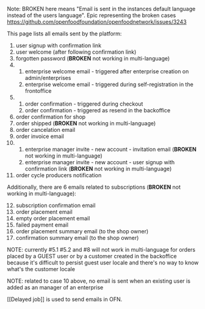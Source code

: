 Note: BROKEN here means "Email is sent in the instances default language instead of the users language". Epic representing the broken cases https://github.com/openfoodfoundation/openfoodnetwork/issues/3243

This page lists all emails sent by the platform:
1. user signup with confirmation link
2. user welcome (after following confirmation link)
3. forgotten password (**BROKEN** not working in multi-language)
4. 1. enterprise welcome email - triggered after enterprise creation on admin/enterprises
   2. enterprise welcome email - triggered during self-registration in the frontoffice
5. 1. order confirmation - triggered during checkout
   2. order confirmation - triggered as resend in the backoffice
6. order confirmation for shop
7. order shipped (**BROKEN** not working in multi-language)
8. order cancelation email
9. order invoice email
10. 1. enterprise manager invite - new account - invitation email (**BROKEN** not working in multi-language)
    2. enterprise manager invite - new account - user signup with confirmation link (**BROKEN** not working in multi-language)
11. order cycle producers notification

Additionally, there are 6 emails related to subscriptions (**BROKEN** not working in multi-language):

12. subscription confirmation email
13. order placement email
14. empty order placement email
15. failed payment email
16. order placement summary email (to the shop owner)
17. confirmation summary email (to the shop owner)


NOTE: currently #5.1 #5.2 and #8 will not work in multi-language for orders placed by a GUEST user or by a customer created in the backoffice because it's difficult to persist guest user locale and there's no way to know what's the customer locale

NOTE: related to case 10 above, no email is sent when an existing user is added as an manager of an enterprise

[[Delayed job]] is used to send emails in OFN.